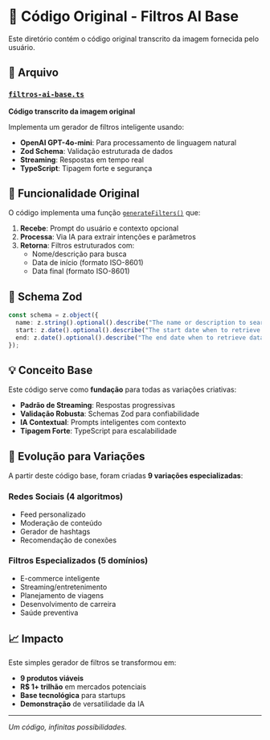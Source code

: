 # 📸 Código Original - Filtros AI Base

Este diretório contém o código original transcrito da imagem fornecida pelo usuário.

## 📁 Arquivo

### [`filtros-ai-base.ts`](filtros-ai-base.ts)
**Código transcrito da imagem original**

Implementa um gerador de filtros inteligente usando:
- **OpenAI GPT-4o-mini**: Para processamento de linguagem natural
- **Zod Schema**: Validação estruturada de dados
- **Streaming**: Respostas em tempo real
- **TypeScript**: Tipagem forte e segurança

## 🎯 **Funcionalidade Original**

O código implementa uma função [`generateFilters()`](filtros-ai-base.ts:22) que:

1. **Recebe**: Prompt do usuário e contexto opcional
2. **Processa**: Via IA para extrair intenções e parâmetros
3. **Retorna**: Filtros estruturados com:
   - Nome/descrição para busca
   - Data de início (formato ISO-8601)
   - Data final (formato ISO-8601)

## 🔧 **Schema Zod**

```typescript
const schema = z.object({
  name: z.string().optional().describe("The name or description to search for"),
  start: z.date().optional().describe("The start date when to retrieve from. Return ISO-8601 format."),
  end: z.date().optional().describe("The end date when to retrieve data from. If not provided, defaults to the current date. Return ISO-8601 format.")
});
```

## 💡 **Conceito Base**

Este código serve como **fundação** para todas as variações criativas:

- **Padrão de Streaming**: Respostas progressivas
- **Validação Robusta**: Schemas Zod para confiabilidade
- **IA Contextual**: Prompts inteligentes com contexto
- **Tipagem Forte**: TypeScript para escalabilidade

## 🚀 **Evolução para Variações**

A partir deste código base, foram criadas **9 variações especializadas**:

### **Redes Sociais** (4 algoritmos)
- Feed personalizado
- Moderação de conteúdo
- Gerador de hashtags
- Recomendação de conexões

### **Filtros Especializados** (5 domínios)
- E-commerce inteligente
- Streaming/entretenimento
- Planejamento de viagens
- Desenvolvimento de carreira
- Saúde preventiva

## 📈 **Impacto**

Este simples gerador de filtros se transformou em:
- **9 produtos viáveis**
- **R$ 1+ trilhão** em mercados potenciais
- **Base tecnológica** para startups
- **Demonstração** de versatilidade da IA

---

*Um código, infinitas possibilidades.*